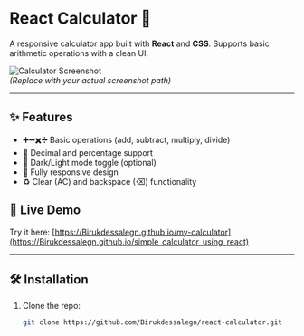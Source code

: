 # React Calculator 🧮


A responsive calculator app built with **React** and **CSS**. Supports basic arithmetic operations with a clean UI.

![Calculator Screenshot](./screenshot.png)  
*(Replace with your actual screenshot path)*

---

## ✨ Features
- ➕➖✖️➗ Basic operations (add, subtract, multiply, divide)
- 🔢 Decimal and percentage support
- 🎨 Dark/Light mode toggle (optional)
- 📱 Fully responsive design
- ♻️ Clear (AC) and backspace (⌫) functionality

## 🚀 Live Demo
Try it here: [https://Birukdessalegn.github.io/my-calculator](https://Birukdessalegn.github.io/simple_calculator_using_react)

---

## 🛠️ Installation
1. Clone the repo:
   ```bash
   git clone https://github.com/Birukdessalegn/react-calculator.git
